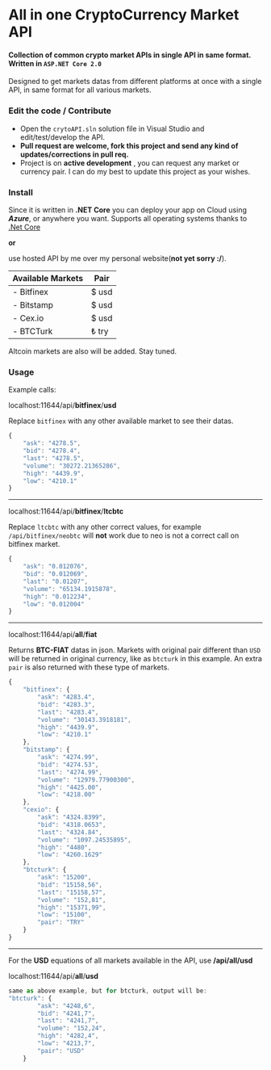 #  All in one CryptoCurrency Market API

#### Collection of common crypto market APIs in single API in same format.  Written in `ASP.NET Core 2.0`

Designed to get markets datas from different platforms at once with a single API, in same format for all various markets.

### Edit the code / Contribute
+ Open the `crytoAPI.sln` solution file in Visual Studio and edit/test/develop the API.
+ **Pull request are welcome, fork this project and send any kind of updates/corrections in pull req.**
+ Project is on __active development__ , you can request any market or currency pair. I can do my best to update this project as your wishes.


### Install
Since it is written in **.NET Core** you can deploy your app on Cloud using *__Azure__*, or anywhere you want. Supports all operating systems thanks to [.Net Core](https://www.microsoft.com/net/core
)

**or**

use hosted API by me over my personal website(__not yet sorry :/__).


| Available Markets | Pair |
| ------------- | ---- |
| - Bitfinex      | $ usd|
| - Bitstamp    |$ usd |
| - Cex.io |$ usd|
| - BTCTurk |₺ try|

Altcoin markets are also will be added. Stay tuned.
### Usage
Example calls:

localhost:11644/api/**bitfinex**/**usd**

Replace `bitfinex` with any other available market to see their datas.

```javascript
{
    "ask": "4278.5",
    "bid": "4278.4",
    "last": "4278.5",
    "volume": "30272.21365286",
    "high": "4439.9",
    "low": "4210.1"
}

```


___


localhost:11644/api/**bitfinex**/**ltcbtc**

Replace `ltcbtc` with any other correct values, for example `/api/bitfinex/neobtc` will **not** work due to neo is not a correct call on bitfinex market.
```javascript
{
    "ask": "0.012076",
    "bid": "0.012069",
    "last": "0.01207",
    "volume": "65134.1915878",
    "high": "0.012234",
    "low": "0.012004"
}

```

___



localhost:11644/api/**all**/**fiat**

Returns **__BTC-FIAT__** datas in json. Markets with original pair different than `USD` will be returned in original currency, like as `btcturk` in this example. An extra `pair` is also returned with these type of markets.
```javascript
{
    "bitfinex": {
        "ask": "4283.4",
        "bid": "4283.3",
        "last": "4283.4",
        "volume": "30143.3918181",
        "high": "4439.9",
        "low": "4210.1"
    },
    "bitstamp": {
        "ask": "4274.99",
        "bid": "4274.53",
        "last": "4274.99",
        "volume": "12979.77900300",
        "high": "4425.00",
        "low": "4218.00"
    },
    "cexio": {
        "ask": "4324.8399",
        "bid": "4318.0653",
        "last": "4324.84",
        "volume": "1097.24535895",
        "high": "4480",
        "low": "4260.1629"
    },
    "btcturk": {
        "ask": "15200",
        "bid": "15158,56",
        "last": "15158,57",
        "volume": "152,81",
        "high": "15371,99",
        "low": "15100",
        "pair": "TRY"
    }
}

```

___


For the **USD** equations of all markets available in the API, use **__/api/all/usd__**

localhost:11644/api/**all**/**usd**
```javascript
same as above example, but for btcturk, output will be:
"btcturk": {
        "ask": "4248,6",
        "bid": "4241,7",
        "last": "4241,7",
        "volume": "152,24",
        "high": "4282,4",
        "low": "4213,7",
        "pair": "USD"
    }
    
```
